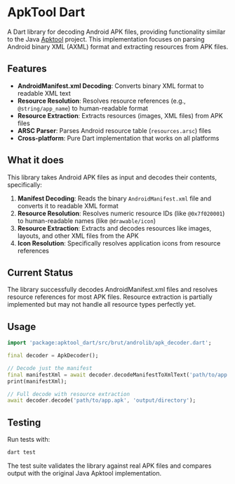 # ApkTool Dart

A Dart library for decoding Android APK files, providing functionality similar to the Java [Apktool](https://github.com/iBotPeaches/Apktool) project. This implementation focuses on parsing Android binary XML (AXML) format and extracting resources from APK files.

## Features

- **AndroidManifest.xml Decoding**: Converts binary XML format to readable XML text
- **Resource Resolution**: Resolves resource references (e.g., `@string/app_name`) to human-readable format
- **Resource Extraction**: Extracts resources (images, XML files) from APK files
- **ARSC Parser**: Parses Android resource table (`resources.arsc`) files
- **Cross-platform**: Pure Dart implementation that works on all platforms

## What it does

This library takes Android APK files as input and decodes their contents, specifically:

1. **Manifest Decoding**: Reads the binary `AndroidManifest.xml` file and converts it to readable XML format
2. **Resource Resolution**: Resolves numeric resource IDs (like `@0x7f020001`) to human-readable names (like `@drawable/icon`)
3. **Resource Extraction**: Extracts and decodes resources like images, layouts, and other XML files from the APK
4. **Icon Resolution**: Specifically resolves application icons from resource references

## Current Status

The library successfully decodes AndroidManifest.xml files and resolves resource references for most APK files. Resource extraction is partially implemented but may not handle all resource types perfectly yet.

## Usage

```dart
import 'package:apktool_dart/src/brut/androlib/apk_decoder.dart';

final decoder = ApkDecoder();

// Decode just the manifest
final manifestXml = await decoder.decodeManifestToXmlText('path/to/app.apk');
print(manifestXml);

// Full decode with resource extraction
await decoder.decode('path/to/app.apk', 'output/directory');
```

## Testing

Run tests with:
```bash
dart test
```

The test suite validates the library against real APK files and compares output with the original Java Apktool implementation.
